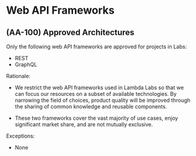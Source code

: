 # Web API Frameworks

## (AA-100) Approved Architectures

Only the following web API frameworks are approved for projects in Labs:

- REST
- GraphQL

Rationale:

- We restrict the web API frameworks used in Lambda Labs so that we
can focus our resources on a subset of available technologies. By
narrowing the field of choices, product quality will be improved
through the sharing of common knowledge and reusable components.

- These two frameworks cover the vast majority of use cases, enjoy
significant market share, and are not mutually exclusive.

Exceptions:

- None
